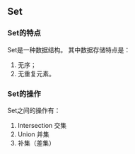 ## Set
### Set的特点
Set是一种数据结构。
其中数据存储特点是：
1. 无序；
2. 无重复元素。

### Set的操作

Set之间的操作有：
1. Intersection 交集
2. Union 并集
3. 补集（差集）

